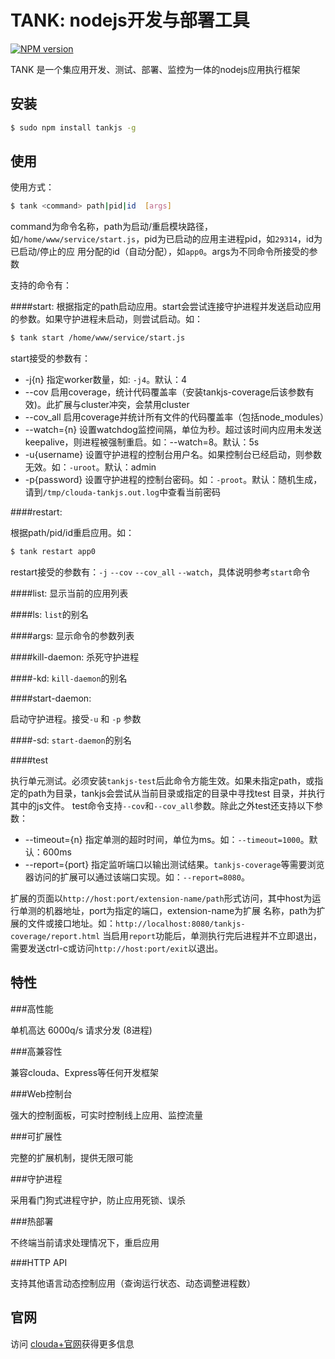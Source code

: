 TANK: nodejs开发与部署工具
===

[![NPM version](https://badge.fury.io/js/tankjs.svg)](http://badge.fury.io/js/tankjs)

TANK 是一个集应用开发、测试、部署、监控为一体的nodejs应用执行框架

安装
---

```sh
$ sudo npm install tankjs -g
```

使用
---

使用方式：

```sh
$ tank <command> path|pid|id  [args]
```

command为命令名称，path为启动/重启模块路径，如`/home/www/service/start.js`，pid为已启动的应用主进程pid，如`29314`，id为已启动/停止的应
用分配的id（自动分配），如`app0`。args为不同命令所接受的参数

支持的命令有：

####start:
根据指定的path启动应用。start会尝试连接守护进程并发送启动应用的参数。如果守护进程未启动，则尝试启动。如：
```sh
$ tank start /home/www/service/start.js
```
start接受的参数有：
  - -j{n} 指定worker数量，如: `-j4`。默认：4
  - --cov 启用coverage，统计代码覆盖率（安装tankjs-coverage后该参数有效)。此扩展与cluster冲突，会禁用cluster
  - --cov_all 启用coverage并统计所有文件的代码覆盖率（包括node_modules）
  - --watch={n} 设置watchdog监控间隔，单位为秒。超过该时间内应用未发送keepalive，则进程被强制重启。如：--watch=8。默认：5s
  - -u{username} 设置守护进程的控制台用户名。如果控制台已经启动，则参数无效。如：`-uroot`。默认：admin
  - -p{password} 设置守护进程的控制台密码。如：`-proot`。默认：随机生成，请到`/tmp/clouda-tankjs.out.log`中查看当前密码

####restart:
  
根据path/pid/id重启应用。如：
```sh
$ tank restart app0
```
restart接受的参数有：`-j` `--cov` `--cov_all` `--watch`，具体说明参考`start`命令

####list: 显示当前的应用列表

####ls: `list`的别名

####args: 显示命令的参数列表

####kill-daemon: 杀死守护进程

####-kd: `kill-daemon`的别名

####start-daemon: 

启动守护进程。接受`-u` 和 `-p` 参数

####-sd: `start-daemon`的别名

####test

执行单元测试。必须安装`tankjs-test`后此命令方能生效。如果未指定path，或指定的path为目录，tankjs会尝试从当前目录或指定的目录中寻找test
目录，并执行其中的js文件。
test命令支持`--cov`和`--cov_all`参数。除此之外test还支持以下参数：

  - --timeout={n} 指定单测的超时时间，单位为ms。如：`--timeout=1000`。默认：600ms
  - --report={port} 指定监听端口以输出测试结果。`tankjs-coverage`等需要浏览器访问的扩展可以通过该端口实现。如：`--report=8080`。

扩展的页面以`http://host:port/extension-name/path`形式访问，其中host为运行单测的机器地址，port为指定的端口，extension-name为扩展
名称，path为扩展的文件或接口地址。如：`http://localhost:8080/tankjs-coverage/report.html`
当启用`report`功能后，单测执行完后进程并不立即退出，需要发送ctrl-c或访问`http://host:port/exit`以退出。

  
特性
---

###高性能

单机高达 6000q/s 请求分发 (8进程)

###高兼容性

兼容clouda、Express等任何开发框架

###Web控制台

强大的控制面板，可实时控制线上应用、监控流量


###可扩展性

完整的扩展机制，提供无限可能

###守护进程

采用看门狗式进程守护，防止应用死锁、误杀

###热部署

不终端当前请求处理情况下，重启应用

###HTTP API

支持其他语言动态控制应用（查询运行状态、动态调整进程数）

官网
---

访问 [clouda+官网](http://cloudap.duapp.com/)获得更多信息